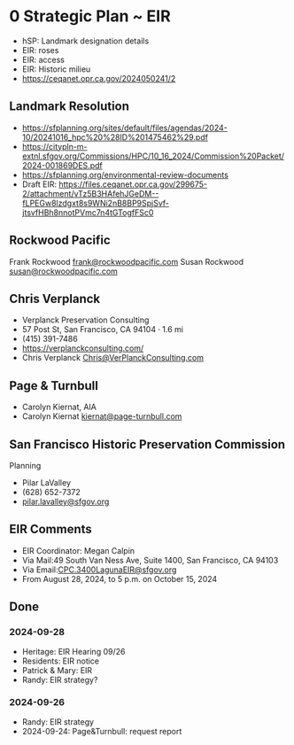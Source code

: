 # 0 Strategic Plan ~ EIR

* hSP: Landmark designation details
* EIR: roses
* EIR: access
* EIR: Historic milieu
* https://ceqanet.opr.ca.gov/2024050241/2


## Landmark Resolution


* https://sfplanning.org/sites/default/files/agendas/2024-10/20241016_hpc%20%28ID%201475462%29.pdf
* https://citypln-m-extnl.sfgov.org/Commissions/HPC/10_16_2024/Commission%20Packet/2024-001869DES.pdf
* https://sfplanning.org/environmental-review-documents
* Draft EIR: https://files.ceqanet.opr.ca.gov/299675-2/attachment/vTz5B3HAfehJGeDM--fLPEGw8lzdgxt8s9WNi2nB8BP9SpjSvf-jtsvfHBh8nnotPVmc7n4tGTogfFSc0


## Rockwood Pacific

Frank Rockwood <frank@rockwoodpacific.com>
Susan Rockwood <susan@rockwoodpacific.com>


## Chris Verplanck

* Verplanck Preservation Consulting
* 57 Post St, San Francisco, CA 94104 · 1.6 mi
* (415) 391-7486
* https://verplanckconsulting.com/
* Chris Verplanck <Chris@VerPlanckConsulting.com>

## Page & Turnbull

* Carolyn Kiernat, AIA
* Carolyn Kiernat <kiernat@page-turnbull.com>

## San Francisco Historic Preservation Commission

Planning

* Pilar LaValley
* (628) 652-7372
* pilar.lavalley@sfgov.org

## EIR Comments

* EIR Coordinator: Megan Calpin
* Via Mail:49 South Van Ness Ave, Suite 1400, San Francisco, CA 94103
* Via Email:CPC.3400LagunaEIR@sfgov.org
* From August 28, 2024, to 5 p.m. on October 15, 2024

## Done

### 2024-09-28

* Heritage: EIR Hearing 09/26
* Residents: EIR notice
* Patrick &amp; Mary: EIR
* Randy: EIR strategy?


### 2024-09-26

* Randy: EIR strategy
* 2024-09-24: Page&amp;Turnbull: request report
